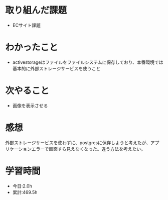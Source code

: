 # 取り組んだ課題
- ECサイト課題
# わかったこと
- activestorageはファイルをファイルシステムに保存しており、本番環境では基本的に外部ストレージサービスを使うこと
# 次やること
- 画像を表示させる
# 感想
外部ストレージサービスを使わずに、postgresに保存しようと考えたが、アプリケーションエラーで画面すら見えなくなった。違う方法を考えたい。
# 学習時間
- 今日:2.0h
- 累計:469.5h